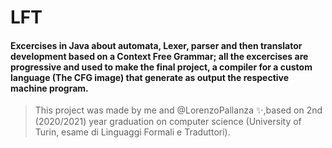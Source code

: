 # LFT

#### Excercises in Java about automata, Lexer, parser and then translator development based on a Context Free Grammar; all the excercises are progressive and used to make the final project, a compiler for a custom language (The CFG image) that generate as output the respective machine program.

> This project was made by me and @LorenzoPallanza ✨,based on 2nd (2020/2021) year graduation on computer science (University of Turin, esame di Linguaggi Formali e Traduttori).
